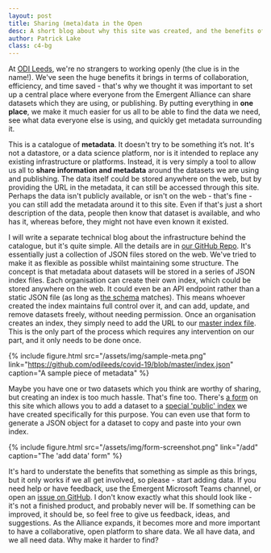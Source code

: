 ```yaml
---
layout: post
title: Sharing (meta)data in the Open
desc: A short blog about why this site was created, and the benefits of this approach
author: Patrick Lake
class: c4-bg
---
```

At [ODI Leeds](https://odileeds.org), we're no strangers to working openly (the clue is in the name!). We've seen the huge benefits it brings in terms of collaboration, efficiency, and time saved - that's why we thought it was important to set up a central place where everyone from the Emergent Alliance can share datasets which they are using, or publishing. By putting everything in **one place**, we make it much easier for us all to be able to find the data we need, see what data everyone else is using, and quickly get metadata surrounding it.

This is a catalogue of **metadata**. It doesn't try to be something it’s not. It's not a datastore, or a data science platform, nor is it intended to replace any existing infrastructure or platforms. Instead, it is very simply a tool to allow us all to **share information and metadata** around the datasets we are using and publishing. The data itself could be stored anywhere on the web, but by providing the URL in the metadata, it can still be accessed through this site. Perhaps the data isn't publicly available, or isn't on the web - that's fine - you can still add the metadata around it to this site. Even if that's just a short description of the data, people then know that dataset is available, and who has it, whereas before, they might not have even known it existed.

I will write a separate technical blog about the infrastructure behind the catalogue, but it's quite simple. All the details are in [our GitHub Repo](https://github.com/odileeds/emer2gent-data). It's essentially just a collection of JSON files stored on the web. We've tried to make it as flexible as possible whilst maintaining some structure. The concept is that metadata about datasets will be stored in a series of JSON index files. Each organisation can create their own index, which could be stored anywhere on the web. It could even be an API endpoint rather than a static JSON file (as long as [the schema](https://github.com/odileeds/emer2gent-data/blob/master/schemas/subindex-v1.0.json) matches). This means whoever created the index maintains full control over it, and can add, update, and remove datasets freely, without needing permission. Once an organisation creates an index, they simply need to add the URL to our [master index file](https://github.com/odileeds/emer2gent-data/blob/master/index.json). This is the only part of the process which requires any intervention on our part, and it only needs to be done once.

{% include figure.html src="/assets/img/sample-meta.png" link="https://github.com/odileeds/covid-19/blob/master/index.json" caption="A sample piece of metadata" %}

Maybe you have one or two datasets which you think are worthy of sharing, but creating an index is too much hassle. That's fine too. There's [a form](/add/index.html) on this site which allows you to add a dataset to a [special 'public' index](https://github.com/odileeds/emer2gent-data/blob/master/form-submissions.json) we have created specifically for this purpose. You can even use that form to generate a JSON object for a dataset to copy and paste into your own index.

{% include figure.html src="/assets/img/form-screenshot.png" link="/add" caption="The 'add data' form" %}

It's hard to understate the benefits that something as simple as this brings, but it only works if we all get involved, so please - start adding data. If you need help or have feedback, use the Emergent Microsoft Teams channel, or open an [issue on GitHub](https://github.com/odileeds/emer2gent-data/issues/new). I don't know exactly what this should look like - it's not a finished product, and probably never will be. If something can be improved, it should be, so feel free to give us feedback, ideas, and suggestions. As the Alliance expands, it becomes more and more important to have a collaborative, open platform to share data. We all have data, and we all need data. Why make it harder to find?

